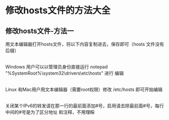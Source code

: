# 修改hosts文件的方法大全

<h2>修改hosts文件-方法一</h2>

用文本编辑器打开hosts文件，将以下内容复制进去，保存即可（hosts 文件没有后缀）<br/>

<br/>Windows 用户可以以管理员身份直接运行 notepad "%SystemRoot%\system32\drivers\etc\hosts" 进行 编辑

<br/>Linux 和Mac用户用文本编辑器（需要root权限）修改 /etc/hosts 即可开始编辑

<br/>关闭某个IPv6的转发请在那一行的最前面添加#号，启用请去除最前面#号，每行中间的#号是为了区分地址 和注释，不用理睬
